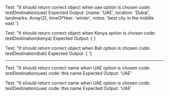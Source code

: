 


Test: "It should return correct object when uae option is chosen 
code: testDestination(uae)
Expected Output: {name: 'UAE', location: 'Dubai', landmarks: Array(2), timeOfYear: 'winter', notes: 'best city in the middle east '}


Test: "It should return correct object when Kenya option is chosen 
code: testDestination(kenya)
Expected Output: { }



Test: "It should return correct object when Bali option is chosen 
code: testDestination(bali)
Expected Output: { '}

-------- 
Test: "It should return correct name when UAE option is chosen 
code: testDestination(uae)
code: this.name
Expected Output: 'UAE'

Test: "It should return correct name when UAE option is chosen 
code: testDestination(uae)
code: this.name
Expected Output: 'UAE'


